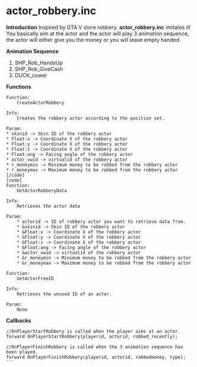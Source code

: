 # actor_robbery.inc

**Introduction**
Inspired by GTA V store robbery.  **actor_robbery.inc** imitates it! You basically aim at the actor and the actor will play 3 animation sequence, the actor will either give you the money or you will leave empty handed. 

**Animation Sequence**
1. SHP_Rob_HandsUp
2. SHP_Rob_GiveCash
3. DUCK_cower


**Functions**

```
Function:
	CreateActorRobbery

Info:
	Creates the robbery actor according to the position set.

Param:
* skinid -> Skin ID of the robbery actor
* Float:x -> Coordinate X of the robbery actor
* Float:y -> Coordinate X of the robbery actor
* Float:z -> Coordinate X of the robbery actor
* Float:ang -> Facing angle of the robbery actor
* actor_vwid -> virtualid of the robbery actor
* r_moneymin -> Minimum money to be robbed from the robbery actor
* r_moneymax -> Maximum money to be robbed from the robbery actor
[/code]
[code]
Function:
	GetActorRobberyData

Info:
	Retrieves the actor data

Param:
	* actorid -> ID of robbery actor you want to retrieve data from. 
	* &skinid -> Skin ID of the robbery actor
	* &Float:x -> Coordinate X of the robbery actor
	* &Float:y -> Coordinate X of the robbery actor
	* &Float:z -> Coordinate X of the robbery actor
	* &Float:ang -> Facing angle of the robbery actor
	* &actor_vwid -> virtualid of the robbery actor
	* &r_moneymin -> Minimum money to be robbed from the robbery actor
	* &r_moneymax -> Maximum money to be robbed from the robbery actor

Function: 
	GetActorFreeID

Info:	
	Retrieves the unused ID of an actor.

Param:
	None
```

**Callbacks**
````
//OnPlayerStartRobbery is called when the player aims at an actor.
forward OnPlayerStartRobbery(playerid, actorid, robbed_recently);

//OnPlayerFinishRobbery is called when the 3 animation sequence has been played.
forward OnPlayerFinishRobbery(playerid, actorid, robbedmoney, type);
```
